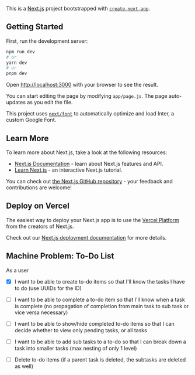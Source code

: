 This is a [Next.js](https://nextjs.org/) project bootstrapped with [`create-next-app`](https://github.com/vercel/next.js/tree/canary/packages/create-next-app).

## Getting Started

First, run the development server:

```bash
npm run dev
# or
yarn dev
# or
pnpm dev
```

Open [http://localhost:3000](http://localhost:3000) with your browser to see the result.

You can start editing the page by modifying `app/page.js`. The page auto-updates as you edit the file.

This project uses [`next/font`](https://nextjs.org/docs/basic-features/font-optimization) to automatically optimize and load Inter, a custom Google Font.

## Learn More

To learn more about Next.js, take a look at the following resources:

- [Next.js Documentation](https://nextjs.org/docs) - learn about Next.js features and API.
- [Learn Next.js](https://nextjs.org/learn) - an interactive Next.js tutorial.

You can check out [the Next.js GitHub repository](https://github.com/vercel/next.js/) - your feedback and contributions are welcome!

## Deploy on Vercel

The easiest way to deploy your Next.js app is to use the [Vercel Platform](https://vercel.com/new?utm_medium=default-template&filter=next.js&utm_source=create-next-app&utm_campaign=create-next-app-readme) from the creators of Next.js.

Check out our [Next.js deployment documentation](https://nextjs.org/docs/deployment) for more details.

## Machine Problem: To-Do List

As a user

- [x] I want to be able to create to-do items so that I'll know the tasks I have to do (use UUIDs for the ID)
- [ ] I want to be able to complete a to-do item so that I'll know when a task is complete (no propagation of completion from main task to sub task or vice versa necessary)
- [ ] I want to be able to show/hide completed to-do items so that I can decide whether to view only pending tasks, or all tasks
- [ ] I want to be able to add sub tasks to a to-do so that I can break down a task into smaller tasks (max nesting of only 1 level)

- [ ] Delete to-do items (if a parent task is deleted, the subtasks are deleted as well)
